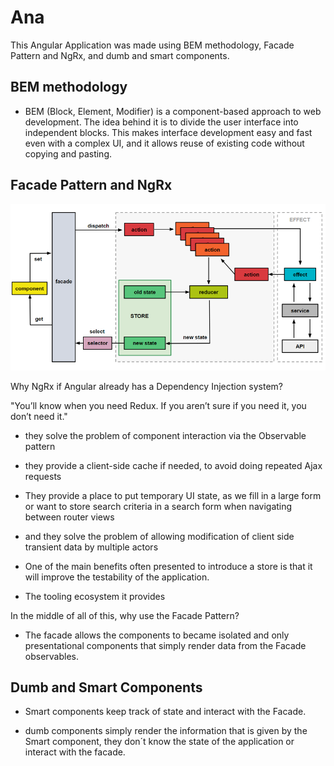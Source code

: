 # Ana

This Angular Application was made using BEM methodology, Facade Pattern and NgRx, and dumb and smart components.

## BEM methodology

- BEM (Block, Element, Modifier) is a component-based approach to web development. The idea behind it is to divide the user interface into independent blocks. This makes interface development easy and fast even with a complex UI, and it allows reuse of existing code without copying and pasting.


## Facade Pattern and NgRx


![alt text](https://github.com/danijorgesantos/ana/blob/master/reduxFlow.png?raw=true)

Why NgRx if Angular already has a Dependency Injection system?

"You’ll know when you need Redux. If you aren’t sure if you need it, you don’t need it."

- they solve the problem of component interaction via the Observable pattern

- they provide a client-side cache if needed, to avoid doing repeated Ajax requests

- They provide a place to put temporary UI state, as we fill in a large form or want to store search criteria in a search form when navigating between router views

- and they solve the problem of allowing modification of client side transient data by multiple actors

- One of the main benefits often presented to introduce a store is that it will improve the testability of the application.

- The tooling ecosystem it provides

In the middle of all of this, why use the Facade Pattern?

- The facade allows the components to became isolated and only presentational components that simply render data from the Facade observables.


## Dumb and Smart Components

- Smart components keep track of state and interact with the Facade.

- dumb components simply render the information that is given by the Smart component, they don´t know the state of the application or interact with the facade.